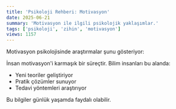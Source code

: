 ```yaml
---
title: 'Psikoloji Rehberi: Motivasyon'
date: 2025-06-21
summary: 'Motivasyon ile ilgili psikolojik yaklaşımlar.'
tags: ['psikoloji', 'zihin', 'motivasyon']
views: 1157
---
```


Motivasyon psikolojisinde araştırmalar şunu gösteriyor:

İnsan motivasyon'i karmaşık bir süreçtir. Bilim insanları bu alanda:
- Yeni teoriler geliştiriyor
- Pratik çözümler sunuyor
- Tedavi yöntemleri araştırıyor

Bu bilgiler günlük yaşamda faydalı olabilir.